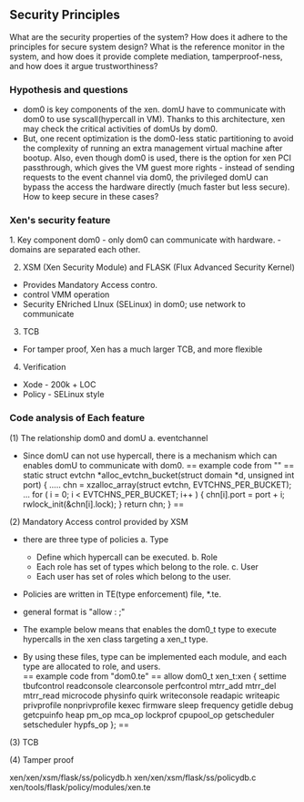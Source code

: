 ## Security Principles
What are the security properties of the system? How does it adhere to the principles for secure system design? What is the reference monitor in the system, and how does it provide complete mediation, tamperproof-ness, and how does it argue trustworthiness?

### Hypothesis and questions
- dom0 is key components of the xen. domU have to communicate with dom0 to use syscall(hypercall in VM). Thanks to this architecture, xen may check the critical activities of domUs by dom0.
- But, one recent optimization is the dom0-less static partitioning to avoid the complexity of running an extra management virtual machine after bootup. Also, even though dom0 is used, there is the option for xen PCI passthrough, which gives the VM guest more rights - instead of sending requests to the event channel via dom0, the privileged domU can bypass the access the hardware directly (much faster but less secure). How to keep secure in these cases?

### Xen's security feature
<The point of Over whole architecture>
1. Key component dom0
- only dom0 can communicate with hardware.
- domains are separated each other.

2. XSM (Xen Security Module) and FLASK (Flux Advanced Security Kernel)
- Provides Mandatory Access contro.
- control VMM operation
- Security ENriched LInux (SELinux) in dom0; use network to communicate

3. TCB
- For tamper proof, Xen has a much larger TCB, and more flexible

4. Verification
- Xode - 200k + LOC
- Policy - SELinux style

### Code analysis of Each feature
(1) The relationship dom0 and domU
a. eventchannel
- Since domU can not use hypercall, there is a mechanism which can enables domU to communicate with dom0.
== example code from "" ==
static struct evtchn *alloc_evtchn_bucket(struct domain *d, unsigned int port)
{ .....
    chn = xzalloc_array(struct evtchn, EVTCHNS_PER_BUCKET);
    ...
    for ( i = 0; i < EVTCHNS_PER_BUCKET; i++ )
    {
        chn[i].port = port + i;
        rwlock_init(&chn[i].lock);
    }
    return chn;
}
==

(2) Mandatory Access control provided by XSM
- there are three type of policies
 a. Type
  - Define which hypercall can be executed.
 b. Role
  - Each role has set of types which belong to the role.
 c. User
  - Each user has set of roles which belong to the user.

- Policies are written in TE(type enforcement) file, *.te.
- general format is "allow <source type> <target type>:<security class> <hypercall>;"
- The example below means that enables the dom0_t type to execute hypercalls in the xen class targeting a xen_t type.
- By using these files, type can be implemented each module, and each type are allocated to role, and users.  
== example code from "dom0.te" ==
allow dom0_t xen_t:xen {
	settime tbufcontrol readconsole clearconsole perfcontrol mtrr_add
	mtrr_del mtrr_read microcode physinfo quirk writeconsole readapic
	writeapic privprofile nonprivprofile kexec firmware sleep frequency
	getidle debug getcpuinfo heap pm_op mca_op lockprof cpupool_op
	getscheduler setscheduler hypfs_op
};
==

(3) TCB


(4) Tamper proof


<Key source cord>
xen/xen/xsm/flask/ss/policydb.h
xen/xen/xsm/flask/ss/policydb.c
xen/tools/flask/policy/modules/xen.te
 
